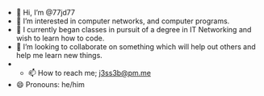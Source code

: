 - 👋 Hi, I’m @77jd77
- 👀 I’m interested in computer networks, and computer programs. 
- 🌱 I currently began classes in pursuit of a degree in IT Networking and wish to learn how to code.
- 💞️ I’m looking to collaborate on something which will help out others and help me learn new things.
- - 📫 How to reach me; j3ss3b@pm.me
- 😄 Pronouns: he/him
<!---
77jd77/77jd77 is a ✨ special ✨ repository because its `README.md` (this file) appears on your GitHub profile.
You can click the Preview link to take a look at your changes.
--->
